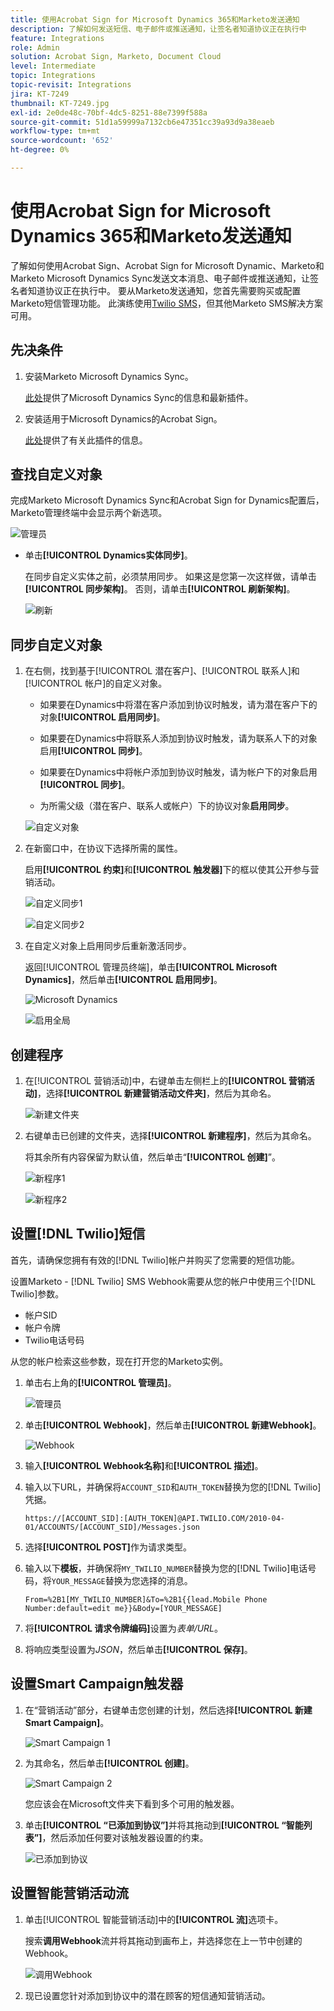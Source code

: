 ```yaml
---
title: 使用Acrobat Sign for Microsoft Dynamics 365和Marketo发送通知
description: 了解如何发送短信、电子邮件或推送通知，让签名者知道协议正在执行中
feature: Integrations
role: Admin
solution: Acrobat Sign, Marketo, Document Cloud
level: Intermediate
topic: Integrations
topic-revisit: Integrations
jira: KT-7249
thumbnail: KT-7249.jpg
exl-id: 2e0de48c-70bf-4dc5-8251-88e7399f588a
source-git-commit: 51d1a59999a7132cb6e47351cc39a93d9a38eaeb
workflow-type: tm+mt
source-wordcount: '652'
ht-degree: 0%

---
```


# 使用Acrobat Sign for Microsoft Dynamics 365和Marketo发送通知

了解如何使用Acrobat Sign、Acrobat Sign for Microsoft Dynamic、Marketo和Marketo Microsoft Dynamics Sync发送文本消息、电子邮件或推送通知，让签名者知道协议正在执行中。 要从Marketo发送通知，您首先需要购买或配置Marketo短信管理功能。 此演练使用[Twilio SMS](https://launchpoint.marketo.com/twilio/twilio-sms-for-marketo/)，但其他Marketo SMS解决方案可用。

## 先决条件

1. 安装Marketo Microsoft Dynamics Sync。

   [此处](https://experienceleague.adobe.com/docs/marketo/using/product-docs/crm-sync/microsoft-dynamics/marketo-plugin-releases-for-microsoft-dynamics.html?lang=zh-Hans)提供了Microsoft Dynamics Sync的信息和最新插件。

1. 安装适用于Microsoft Dynamics的Acrobat Sign。

   [此处](https://helpx.adobe.com/ca/sign/using/microsoft-dynamics-integration-installation-guide.html)提供了有关此插件的信息。

## 查找自定义对象

完成Marketo Microsoft Dynamics Sync和Acrobat Sign for Dynamics配置后，Marketo管理终端中会显示两个新选项。

![管理员](assets/adminTerminal.png)

* 单击&#x200B;**[!UICONTROL Dynamics实体同步]**。

  在同步自定义实体之前，必须禁用同步。 如果这是您第一次这样做，请单击&#x200B;**[!UICONTROL 同步架构]**。 否则，请单击&#x200B;**[!UICONTROL 刷新架构]**。

  ![刷新](assets/refreshSchema.png)

## 同步自定义对象

1. 在右侧，找到基于[!UICONTROL 潜在客户]、[!UICONTROL 联系人]和[!UICONTROL 帐户]的自定义对象。

   * 如果要在Dynamics中将潜在客户添加到协议时触发，请为潜在客户下的对象&#x200B;**[!UICONTROL 启用同步]**。

   * 如果要在Dynamics中将联系人添加到协议时触发，请为联系人下的对象启用&#x200B;**[!UICONTROL 同步]**。

   * 如果要在Dynamics中将帐户添加到协议时触发，请为帐户下的对象启用&#x200B;**[!UICONTROL 同步]**。

   * 为所需父级（潜在客户、联系人或帐户）下的协议对象&#x200B;**启用同步**。

   ![自定义对象](assets/enableSyncDynamics.png)

1. 在新窗口中，在协议下选择所需的属性。

   启用&#x200B;**[!UICONTROL 约束]**&#x200B;和&#x200B;**[!UICONTROL 触发器]**&#x200B;下的框以使其公开参与营销活动。

   ![自定义同步1](assets/entitySync1.png)

   ![自定义同步2](assets/entitySync2.png)

1. 在自定义对象上启用同步后重新激活同步。

   返回[!UICONTROL 管理员终端]，单击&#x200B;**[!UICONTROL Microsoft Dynamics]**，然后单击&#x200B;**[!UICONTROL 启用同步]**。

   ![Microsoft Dynamics](assets/microsoftDynamics.png)

   ![启用全局](assets/enableGlobalDynamics.png)

## 创建程序

1. 在[!UICONTROL 营销活动]中，右键单击左侧栏上的&#x200B;**[!UICONTROL 营销活动]**，选择&#x200B;**[!UICONTROL 新建营销活动文件夹]**，然后为其命名。

   ![新建文件夹](assets/newFolder.png)

1. 右键单击已创建的文件夹，选择&#x200B;**[!UICONTROL 新建程序]**，然后为其命名。

   将其余所有内容保留为默认值，然后单击“**[!UICONTROL 创建]**”。

   ![新程序1](assets/newProgram1.png)

   ![新程序2](assets/newProgram2.png)

## 设置[!DNL Twilio]短信

首先，请确保您拥有有效的[!DNL Twilio]帐户并购买了您需要的短信功能。

设置Marketo - [!DNL Twilio] SMS Webhook需要从您的帐户中使用三个[!DNL Twilio]参数。

* 帐户SID
* 帐户令牌
* Twilio电话号码

从您的帐户检索这些参数，现在打开您的Marketo实例。

1. 单击右上角的&#x200B;**[!UICONTROL 管理员]**。

   ![管理员](assets/adminTab.png)

1. 单击&#x200B;**[!UICONTROL Webhook]**，然后单击&#x200B;**[!UICONTROL 新建Webhook]**。

   ![Webhook](assets/webhooks.png)

1. 输入&#x200B;**[!UICONTROL Webhook名称]**&#x200B;和&#x200B;**[!UICONTROL 描述]**。

1. 输入以下URL，并确保将`ACCOUNT_SID`和`AUTH_TOKEN`替换为您的[!DNL Twilio]凭据。

   ```
   https://[ACCOUNT_SID]:[AUTH_TOKEN]@API.TWILIO.COM/2010-04-01/ACCOUNTS/[ACCOUNT_SID]/Messages.json
   ```

1. 选择&#x200B;**[!UICONTROL POST]**&#x200B;作为请求类型。

1. 输入以下&#x200B;**模板**，并确保将`MY_TWILIO_NUMBER`替换为您的[!DNL Twilio]电话号码，将`YOUR_MESSAGE`替换为您选择的消息。

   ```
   From=%2B1[MY_TWILIO_NUMBER]&To=%2B1{{lead.Mobile Phone Number:default=edit me}}&Body=[YOUR_MESSAGE]
   ```

1. 将&#x200B;**[!UICONTROL 请求令牌编码]**&#x200B;设置为&#x200B;*表单/URL*。

1. 将响应类型设置为&#x200B;*JSON*，然后单击&#x200B;**[!UICONTROL 保存]**。

## 设置Smart Campaign触发器

1. 在“营销活动”部分，右键单击您创建的计划，然后选择&#x200B;**[!UICONTROL 新建Smart Campaign]**。

   ![Smart Campaign 1](assets/smartCampaign1.png)

1. 为其命名，然后单击&#x200B;**[!UICONTROL 创建]**。

   ![Smart Campaign 2](assets/smartCampaign3.png)

   您应该会在Microsoft文件夹下看到多个可用的触发器。

1. 单击&#x200B;**[!UICONTROL “已添加到协议”]**&#x200B;并将其拖动到&#x200B;**[!UICONTROL “智能列表”]**，然后添加任何要对该触发器设置的约束。

   ![已添加到协议](assets/addedToAgreementDynamics.png)

## 设置智能营销活动流

1. 单击[!UICONTROL 智能营销活动]中的&#x200B;**[!UICONTROL 流]**&#x200B;选项卡。

   搜索&#x200B;**调用Webhook**&#x200B;流并将其拖动到画布上，并选择您在上一节中创建的Webhook。

   ![调用Webhook](assets/callWebhook.png)

1. 现已设置您针对添加到协议中的潜在顾客的短信通知营销活动。

